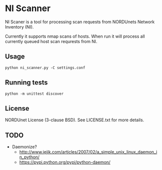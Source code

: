 # NI Scanner

NI Scaner is a tool for processing scan requests from NORDUnets Network Inventory (NI).

Currently it supports nmap scans of hosts. When run it will process all currently queued host scan requrests from NI.

## Usage

    python ni_scanner.py -C settings.conf

## Running tests

    python -m unittest discover

## License

NORDUnet License (3-clause BSD). See LICENSE.txt for more details.

## TODO

- Daemonize?
  - http://www.jejik.com/articles/2007/02/a_simple_unix_linux_daemon_in_python/
  - https://pypi.python.org/pypi/python-daemon/

